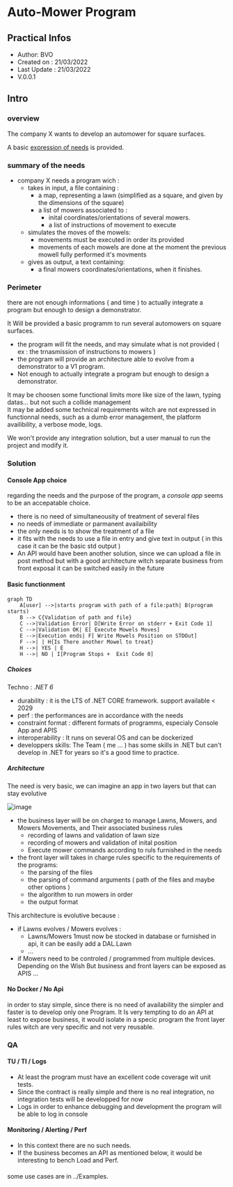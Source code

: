 # Auto-Mower Program

## Practical Infos  

- Author: BVO  
- Created on : 21/03/2022
- Last Update : 21/03/2022
- V.0.0.1 

## Intro 

### overview
The company X wants to develop an automower for square surfaces.

A basic [expression of needs](/0_NEEDS_ANALYSIS.md) is provided.
### summary of the needs 

- company X needs a program wich : 
  - takes in input, a file containing :
    - a map, representing a lawn (simplified as a square, and given by the dimensions of the square)
    - a list of mowers associated to : 
      - inital coordinates/orientations of several mowers.
      - a list of instructions of movement to execute
  - simulates the moves of the mowels:
    - movements must be executed in order its provided
    - movements of each mowels are done at the moment the previous mowell fully performed it's movments  
  - gives as output, a text containing: 
    - a final mowers coordinates/orientations, when it finishes.

### Perimeter  
there are not enough informations ( and time ) to actually integrate a program but enough to design a demonstrator. 

It Will be provided a basic programm to run several automowers on square surfaces.
- the program will fit the needs, and may simulate what is not provided ( ex : the trnasmission of instructions to mowers ) 
- the program will provide an architecture able to evolve from a demonstrator to a V1 program. 
- Not enough to actually integrate a program but enough to design a demonstrator. 

It may be choosen some functional limits more like  size of the lawn, typing datas... but not such a collide management   
It may be added some technical requirements witch are not expressed in functionnal needs, such as a dumb error management,  the platform availibility, a verbose mode, logs.  

We won't provide any integration solution, but a user manual to run the project and modify it.


### Solution  

#### Console App choice 

regarding the needs and the purpose of the program, a *console app* seems to be an accepatable choice. 
- there is no need of simultaneousity of treatment of several files
- no needs of immediate or parmanent availaibility 
- the only needs is to show the treatment of a file  
- it fits with the needs to use a file in entry and give text in output ( in this case it can be the basic std output ) 
- An API would have been another solution, since we can upload a file in post method but with a good architecture witch separate business from front exposal it can be switched  easily in the future


#### Basic functionment 
```mermaid
graph TD
    A[user] -->|starts program with path of a file:path| B(program starts)
    B --> C{Validation of path and file}
    C -->|Validation Error| D[Write Error on stderr + Exit Code 1]
    C -->|Validation OK| E[ Execute Mowels Moves]
    E -->|Execution ends| F[ Write Mowels Position on STDOut]
    F -->| | H{Is There another Mowel to treat}
    H -->| YES | E
    H -->| NO | I[Program Stops +  Exit Code 0]
```

##### Choices 

Techno :  *.NET 6* 
- durability : it is the LTS of .NET CORE framework. support available < 2029
- perf : the performances are in accordance with the needs
- constraint format : different formats of programms,  especialy  Console App and APIS
- interoperability : It runs on several OS and can be dockerized
- developpers skills: The Team ( me  ... ) has some skills in .NET but can't develop in .NET for years so it's a good time to practice. 


##### Architecture 

The need is very basic, we can imagine an app in two layers but that can stay evolutive

![image](https://user-images.githubusercontent.com/24774300/160396061-ce8ca750-4e4d-4cc1-968e-df4a981fb8ab.png)

- the business layer will be on chargez to manage Lawns, Mowers, and Mowers Movements, and Their associated business rules
  - recording of lawns and validation of lawn size
  - recording of mowers and validation of inital position 
  - Execute mower commands according to ruls furnished in the needs     
- the front layer will takes in charge rules specific to the requirements of the programs:  
  - the parsing of the files
  - the parsing of command arguments ( path of the files and maybe other options )  
  - the algorithm to run mowers in order 
  - the output format   

This architecture is evolutive because :
- if Lawns evolves / Mowers evolves : 
  - Lawns/Mowers 1must now be stocked in database or furnished in api, it can be easily add a DAL.Lawn 
  - ... 
- if Mowers need to be controled / programmed from multiple devices. Depending on the Wish But business and front layers can be exposed as APIS ...  

#### No Docker / No Api  

in order to stay simple, since there is no need of availability the simpler and faster is to develop only one Program. 
It Is very tempting to do an API at least to expose business, it would isolate in a specic program the front layer rules witch are very specific and not very reusable.

### QA 

#### TU / TI / Logs 
- At least the program must have an excellent code coverage wit unit tests. 
- Since the contract is really simple and  there is no real integration, no integration tests will be developped for now 
- Logs in order to enhance debugging and development the program will be able to log in console

#### Monitoring / Alerting / Perf
- In this context there are no such needs.  
- If the business becomes an API as mentioned below, it would be interesting to bench Load and Perf.  

####
some use cases are in ../Examples.  
